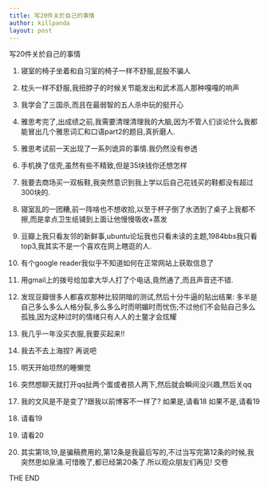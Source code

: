 ```yaml
---
title: 写20件关於自己的事情
author: killpanda
layout: post
---
```


写20件关於自己的事情 

1. 寝室的椅子坐着和自习室的椅子一样不舒服,屁股不骗人

2. 枕头一样不舒服,我扭脖子的时候关节能发出和武术高人那种嘎嘎的响声

3. 我学会了三国杀,而且在最弱智的五人杀中玩的挺开心

4. 雅思考完了,出成绩之前,我需要清理清理我的大脑,因为不管人们谈论什么我都能冒出几个雅思词汇和口语part2的题目,真折磨人.

5. 雅思考试前一天出现了一系列诡异的事情.我仍然没有参透

6. 手机换了信壳,虽然有些不精致,但是35块钱你还想怎样

7. 我要去商场买一双板鞋,我突然意识到我上学以后自己花钱买的鞋都没有超过300块的.

8. 寝室乱的一团糟,前一阵啥也不想收拾,以至于杯子倒了水洒到了桌子上我都不擦,而是拿点卫生纸铺到上面让他慢慢吸收+蒸发

9. 豆瓣上我只看友邻的新鲜事,ubuntu论坛我也只看未读的主题,1984bbs我只看top3,我其实不是一个喜欢在网上瞎逛的人.

10. 有个google reader我似乎不知道如何在正常网站上获取信息了

11. 用gmail上的拨号给加拿大华人打了个电话,竟然通了,而且声音还不错.

12. 发现豆瓣很多人都喜欢那种比较阴暗的测试,然后十分牛逼的贴出结果: 多半是自己多么多么人格分裂,多么多么时而明媚时而忧伤;不过他们不会贴自己多么孤独,因为这种过时的情绪只有人人的土鳖才会炫耀

13. 我几乎一年没买衣服,我要买起来!!

14. 我去不去上海捏? 再说吧

15. 明天开始坦然的睡懒觉

16. 突然想聊天就打开qq扯两个蛋或者损人两下,然后就会瞬间没兴趣,然后关qq

17. 我的文风是不是变了?跟我以前博客不一样了? 如果是,请看18 如果不是,请看19

18. 请看19

19. 请看20

20. 其实第18,19,是骗稿费用的,第12条是我最后写的,不过当写完第12条的时候,我突然思如泉涌.可惜晚了,都已经第20条了.所以观众朋友们再见! 交卷

THE END
